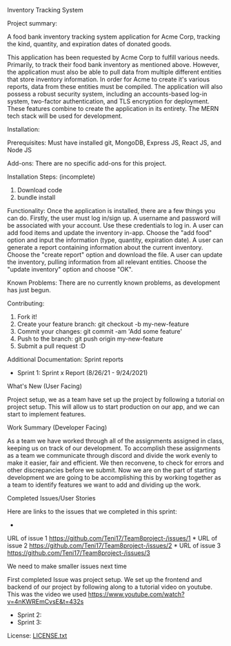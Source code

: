 Inventory Tracking System


Project summary:

A food bank inventory tracking system application for Acme Corp, tracking the kind, quantity, and expiration dates of donated goods.

This application has been requested by Acme Corp to fulfill various needs. Primarily, to track their food bank inventory as mentioned above. However, the application must also be able to pull data from multiple different entities that store inventory information. In order for Acme to create it's various reports, data from these entities must be compiled. The application will also possess a robust security system, including an accounts-based log-in system, two-factor authentication, and TLS encryption for deployment. These features combine to create the application in its entirety. The MERN tech stack will be used for development.


Installation:

Prerequisites:
Must have installed git, MongoDB, Express JS, React JS, and Node JS

Add-ons: 
There are no specific add-ons for this project.

Installation Steps: (incomplete)
1. Download code
2. bundle install

Functionality: 
Once the application is installed, there are a few things you can do.
Firstly, the user must log in/sign up. A username and password will be associated with your account. Use these credentials to log in.
A user can add food items and update the inventory in-app. Choose the "add food" option and input the information (type, quantity, expiration date).
A user can generate a report containing information about the current inventory. Choose the "create report" option and download the file.
A user can update the inventory, pulling information from all relevant entities. Choose the "update inventory" option and choose "OK".

Known Problems: 
There are no currently known problems, as development has just begun.

Contributing:
1. Fork it!
2. Create your feature branch: git checkout -b my-new-feature
3. Commit your changes: git commit -am 'Add some feature'
4. Push to the branch: git push origin my-new-feature
5. Submit a pull request :D

Additional Documentation:
Sprint reports
- Sprint 1:
Sprint x Report (8/26/21 - 9/24/2021)

What's New (User Facing)

Project setup, we as a team have set up the project by following a tutorial on project setup. 
This will allow us to start production on our app, and we can start to implement features.

Work Summary (Developer Facing)

As a team we have worked through all of the assignments assigned in class, keeping us on track of our
development. To accomplish these assignments as a team we communicate through discord and divide the
work evenly to make it easier, fair and efficient. We then reconvene, to check for errors and other discrepancies
before we submit. Now we are on the part of starting development we are going to be accomplishing this
by working together as a team to identify features we want to add and dividing up the work.

Completed Issues/User Stories

Here are links to the issues that we completed in this sprint:

*
URL of issue 1
https://github.com/Teni17/Team8project-/issues/1
*
URL of issue 2
https://github.com/Teni17/Team8project-/issues/2
*
URL of issue 3
https://github.com/Teni17/Team8project-/issues/3

We need to make smaller issues next time

First completed Issue was project setup. We set up the frontend and backend of our project by following along
to a tutorial video on youtube. This was the video we used 
https://www.youtube.com/watch?v=4nKWREmCvsE&t=432s

- Sprint 2:
- Sprint 3:

License:
[LICENSE.txt](https://github.com/Teni17/Team8project-/files/15476089/LICENSE.txt)


